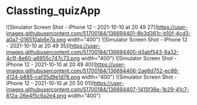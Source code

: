 # Classting_quizApp

![Simulator Screen Shot - iPhone 12 - 2021-10-10 at 20 49 27](https://user-images.githubusercontent.com/51700184/136694401-8b3d361c-b10f-4cd3-a0a7-016510ab6e7a.png width="400")
![Simulator Screen Shot - iPhone 12 - 2021-10-10 at 20 49 35](https://user-images.githubusercontent.com/51700184/136694405-d3abf543-8a32-4c1f-8e60-a6955c747c73.png width="400")
![Simulator Screen Shot - iPhone 12 - 2021-10-10 at 20 49 40](https://user-images.githubusercontent.com/51700184/136694406-2ae6d752-ec88-4124-b885-caf35d9e1d76.png width="400")
![Simulator Screen Shot - iPhone 12 - 2021-10-10 at 20 50 01](https://user-images.githubusercontent.com/51700184/136694407-1415f36e-1b29-41c7-812a-26e4f5c6a2e4.png width="400")
